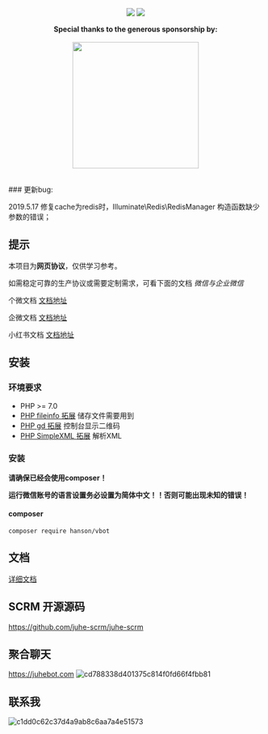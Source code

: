 <p align="center">
<a href="http://hanc.cc"><img src="https://img.shields.io/badge/contact-@HanSon-orange.svg?style=flat"></a>
<img src="https://img.shields.io/badge/license-MIT-green.svg?style=flat">
</p>

<p align="center">
  <b>Special thanks to the generous sponsorship by:</b>
  <br><br>
  <a target="_blank" href="https://www.jetbrains.com/?from=laravel-work-exception">
    <img src="https://i.loli.net/2018/03/21/5ab223b75cdfa.png" width=250>
  </a>
  <br><br>
</p>
### 更新bug:

2019.5.17 修复cache为redis时，Illuminate\Redis\RedisManager 构造函数缺少参数的错误；

## 提示

本项目为**网页协议**，仅供学习参考。

如需稳定可靠的生产协议或需要定制需求，可看下面的文档 *微信与企业微信*

个微文档 [文档地址](https://www.apifox.cn/apidoc/shared-71b9855b-693c-48fc-858b-cde2c5afe5a8)

企微文档 [文档地址](https://www.apifox.cn/apidoc/shared-d478def0-67c1-4161-b385-eef8a94e9d17)

小红书文档 [文档地址](https://apifox.com/apidoc/shared-c41cf343-9eca-4060-868e-76b159406a8b/doc-3618652)

## 安装

### 环境要求

- PHP >= 7.0
- [PHP fileinfo 拓展](http://php.net/manual/en/book.fileinfo.php) 储存文件需要用到
- [PHP gd 拓展](http://php.net/manual/en/book.image.php) 控制台显示二维码
- [PHP SimpleXML 拓展](https://secure.php.net/manual/en/book.simplexml.php) 解析XML

### 安装

**请确保已经会使用composer！**

**运行微信账号的语言设置务必设置为简体中文！！否则可能出现未知的错误！**

#### composer

```
composer require hanson/vbot
```

## 文档
[详细文档](http://create.hanc.cc/vbot)

## SCRM 开源源码
https://github.com/juhe-scrm/juhe-scrm

## 聚合聊天
https://juhebot.com
![cd788338d401375c814f0fd66f4fbb81](https://github.com/Hanson/vbot/assets/10583423/034ce0fb-12c2-4ce0-8335-cf5132b17bca)


## 联系我
![c1dd0c62c37d4a9ab8c6aa7a4e51573](https://user-images.githubusercontent.com/10583423/220509100-a4ecf72e-5d98-41bb-bcbf-41f955c99ba4.jpg)
